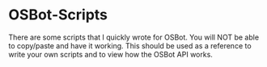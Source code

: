 # OSBot-Scripts
There are some scripts that I quickly wrote for OSBot.  You will NOT be able to copy/paste and have it working.  This should be used as a reference to write your own scripts and to view how the OSBot API works.
